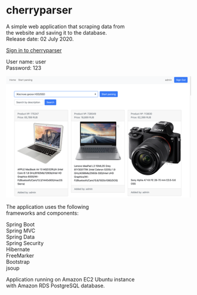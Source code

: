 # cherryparser

A simple web application that scraping data from<br> 
the website and saving it to the database.<br>
Release date: 02 July 2020.

<a href="http://ec2-54-93-229-8.eu-central-1.compute.amazonaws.com">Sign in to cherryparser</a>


User name: user<br>
Password: 123<br>

![alt text](https://github.com/ivanovm2020/cherryparser/blob/master/src/main/resources/static/cherryparser.png?raw=true)<br>

The application uses the following<br>
frameworks and components:<br>

Spring Boot<br>
Spring MVC<br>
Spring Data<br>
Spring Security<br>
Hibernate<br>
FreeMarker<br>
Bootstrap<br>
jsoup<br>

Application running on Amazon EC2 Ubuntu instance<br> 
with Amazon RDS PostgreSQL database.
